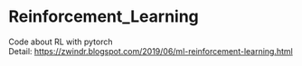 # Reinforcement_Learning
Code about RL with pytorch<br/>
Detail: 
https://zwindr.blogspot.com/2019/06/ml-reinforcement-learning.html
